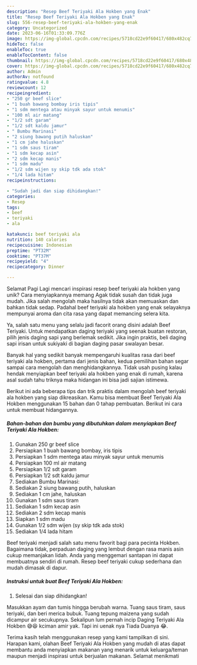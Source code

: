 ```yaml
---
description: "Resep Beef Teriyaki Ala Hokben yang Enak"
title: "Resep Beef Teriyaki Ala Hokben yang Enak"
slug: 556-resep-beef-teriyaki-ala-hokben-yang-enak
category: Uncategorized
date: 2023-06-16T01:33:09.776Z
image: https://img-global.cpcdn.com/recipes/5718cd22e9f60417/680x482cq70/beef-teriyaki-ala-hokben-foto-resep-utama.jpg
hideToc: false
enableToc: true
enableTocContent: false
thumbnail: https://img-global.cpcdn.com/recipes/5718cd22e9f60417/680x482cq70/beef-teriyaki-ala-hokben-foto-resep-utama.jpg
cover: https://img-global.cpcdn.com/recipes/5718cd22e9f60417/680x482cq70/beef-teriyaki-ala-hokben-foto-resep-utama.jpg
author: Admin
authorAv: notfound
ratingvalue: 4.8
reviewcount: 12
recipeingredient:
- "250 gr beef slice"
- "1 buah bawang bombay iris tipis"
- "1 sdm mentega atau minyak sayur untuk menumis"
- "100 ml air matang"
- "1/2 sdt garam"
- "1/2 sdt kaldu jamur"
- " Bumbu Marinasi"
- "2 siung bawang putih haluskan"
- "1 cm jahe haluskan"
- "1 sdm saus tiram"
- "1 sdm kecap asin"
- "2 sdm kecap manis"
- "1 sdm madu"
- "1/2 sdm wijen sy skip tdk ada stok"
- "1/4 lada hitam"
recipeinstructions:

- "Sudah jadi dan siap dihidangkan!"
categories:
- Resep
tags:
- beef
- teriyaki
- ala

katakunci: beef teriyaki ala 
nutrition: 140 calories
recipecuisine: Indonesian
preptime: "PT32M"
cooktime: "PT37M"
recipeyield: "4"
recipecategory: Dinner

---
```



Selamat Pagi Lagi mencari inspirasi resep beef teriyaki ala hokben yang unik? Cara menyiapkannya memang Agak tidak susah dan tidak juga mudah. Jika salah mengolah maka hasilnya tidak akan memuaskan dan bahkan tidak sedap. Padahal beef teriyaki ala hokben yang enak selayaknya mempunyai aroma dan cita rasa yang dapat memancing selera kita.


Ya, salah satu menu yang selalu jadi facorit orang disini adalah Beef Teriyaki. Untuk mendapatkan daging teriyaki yang seenak buatan restoran, pilih jenis daging sapi yang berlemak sedikit. Jika ingin praktis, beli daging sapi irisan untuk sukiyaki di bagian daging pasar swalayan besar.

Banyak hal yang sedikit banyak mempengaruhi kualitas rasa dari beef teriyaki ala hokben, pertama dari jenis bahan, kedua pemilihan bahan segar sampai cara mengolah dan menghidangkannya. Tidak usah pusing kalau hendak menyiapkan beef teriyaki ala hokben yang enak di rumah, karena asal sudah tahu triknya maka hidangan ini bisa jadi sajian istimewa.


Berikut ini ada beberapa tips dan trik praktis dalam mengolah beef teriyaki ala hokben yang siap dikreasikan. Kamu bisa membuat Beef Teriyaki Ala Hokben menggunakan 15 bahan dan 0 tahap pembuatan. Berikut ini cara untuk membuat hidangannya.

<!--inarticleads1-->

##### Bahan-bahan dan bumbu yang dibutuhkan dalam menyiapkan Beef Teriyaki Ala Hokben:

1. Gunakan 250 gr beef slice
1. Persiapkan 1 buah bawang bombay, iris tipis
1. Persiapkan 1 sdm mentega atau minyak sayur untuk menumis
1. Persiapkan 100 ml air matang
1. Persiapkan 1/2 sdt garam
1. Persiapkan 1/2 sdt kaldu jamur
1. Sediakan  Bumbu Marinasi:
1. Sediakan 2 siung bawang putih, haluskan
1. Sediakan 1 cm jahe, haluskan
1. Gunakan 1 sdm saus tiram
1. Sediakan 1 sdm kecap asin
1. Sediakan 2 sdm kecap manis
1. Siapkan 1 sdm madu
1. Gunakan 1/2 sdm wijen (sy skip tdk ada stok)
1. Sediakan 1/4 lada hitam


Beef teriyaki menjadi salah satu menu favorit bagi para pecinta Hokben. Bagaimana tidak, perpaduan daging yang lembut dengan rasa manis asin cukup memanjakan lidah. Anda yang menggemari santapan ini dapat membuatnya sendiri di rumah. Resep beef teriyaki cukup sederhana dan mudah dimasak di dapur. 

<!--inarticleads2-->

##### Instruksi untuk buat Beef Teriyaki Ala Hokben:


1. Selesai dan siap dihidangkan!

Masukkan ayam dan tumis hingga berubah warna. Tuang saus tiram, saus teriyaki, dan beri merica bubuk. Tuang tepung maizena yang sudah dicampur air secukupnya. Sekalipun lum pernah incip Daging Teriyaki Ala Hokben 😅😆 kciman amir yak. Tapi ini uenak nya Tiada Duanya 😂. 

Terima kasih telah menggunakan resep yang kami tampilkan di sini. Harapan kami, olahan Beef Teriyaki Ala Hokben yang mudah di atas dapat membantu anda menyiapkan makanan yang menarik untuk keluarga/teman maupun menjadi inspirasi untuk berjualan makanan. Selamat menikmati
